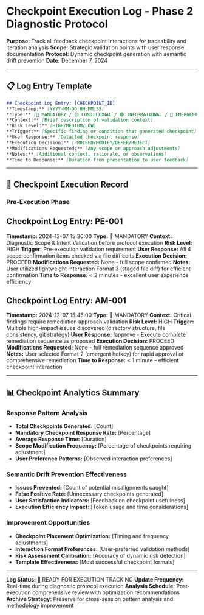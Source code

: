 # Checkpoint Execution Log - Phase 2 Diagnostic Protocol

**Purpose:** Track all feedback checkpoint interactions for traceability and iteration analysis
**Scope:** Strategic validation points with user response documentation
**Protocol:** Dynamic checkpoint generation with semantic drift prevention
**Date:** December 7, 2024

---

## 📋 Log Entry Template

```markdown
## Checkpoint Log Entry: [CHECKPOINT_ID]
**Timestamp:** [YYYY-MM-DD HH:MM:SS]
**Type:** [🔴 MANDATORY / 🟡 CONDITIONAL / 🟢 INFORMATIONAL / 🔵 EMERGENT]
**Context:** [Brief description of validation context]
**Risk Level:** [HIGH/MEDIUM/LOW]
**Trigger:** [Specific finding or condition that generated checkpoint]
**User Response:** [Detailed checkpoint response]
**Execution Decision:** [PROCEED/MODIFY/DEFER/REJECT]
**Modifications Requested:** [Any scope or approach adjustments]
**Notes:** [Additional context, rationale, or observations]
**Time to Response:** [Duration from presentation to user feedback]
```

---

## 🎯 Checkpoint Execution Record

### **Pre-Execution Phase**

## Checkpoint Log Entry: PE-001
**Timestamp:** 2024-12-07 15:30:00
**Type:** 🔴 MANDATORY
**Context:** Diagnostic Scope & Intent Validation before protocol execution
**Risk Level:** HIGH
**Trigger:** Pre-execution validation requirement
**User Response:** All 4 scope confirmation items checked via file diff edits
**Execution Decision:** PROCEED
**Modifications Requested:** None - full scope confirmed
**Notes:** User utilized lightweight interaction Format 3 (staged file diff) for efficient confirmation
**Time to Response:** < 2 minutes - excellent user experience efficiency

## Checkpoint Log Entry: AM-001
**Timestamp:** 2024-12-07 15:45:00
**Type:** 🔴 MANDATORY
**Context:** Critical findings require remediation approach validation
**Risk Level:** HIGH
**Trigger:** Multiple high-impact issues discovered (directory structure, file consistency, git strategy)
**User Response:** !approve - Execute complete remediation sequence as proposed
**Execution Decision:** PROCEED
**Modifications Requested:** None - full remediation sequence approved
**Notes:** User selected Format 2 (emergent hotkey) for rapid approval of comprehensive remediation
**Time to Response:** < 1 minute - efficient checkpoint interaction

---

## 📊 Checkpoint Analytics Summary

### **Response Pattern Analysis**
- **Total Checkpoints Generated:** [Count]
- **Mandatory Checkpoint Response Rate:** [Percentage]
- **Average Response Time:** [Duration]
- **Scope Modification Frequency:** [Percentage of checkpoints requiring adjustment]
- **User Preference Patterns:** [Observed interaction preferences]

### **Semantic Drift Prevention Effectiveness**
- **Issues Prevented:** [Count of potential misalignments caught]
- **False Positive Rate:** [Unnecessary checkpoints generated]
- **User Satisfaction Indicators:** [Feedback on checkpoint usefulness]
- **Execution Efficiency Impact:** [Token usage and time considerations]

### **Improvement Opportunities**
- **Checkpoint Placement Optimization:** [Timing and frequency adjustments]
- **Interaction Format Preferences:** [User-preferred validation methods]
- **Risk Assessment Calibration:** [Accuracy of dynamic risk detection]
- **Template Effectiveness:** [Most successful checkpoint formats]

---

**Log Status:** 🔄 READY FOR EXECUTION TRACKING
**Update Frequency:** Real-time during diagnostic protocol execution
**Analysis Schedule:** Post-execution comprehensive review with optimization recommendations
**Archive Strategy:** Preserve for cross-session pattern analysis and methodology improvement
